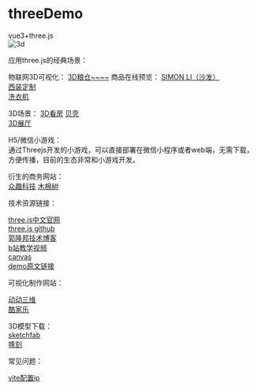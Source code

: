 # threeDemo

vue3+three.js  
![3d](http://img.souche.com/f2e/7e4146ab4e2aeed0e80db7e24e20eb85.jpg)

应用three.js的经典场景： 

物联网3D可视化：
[3D粮仓~~~~](http://www.yanhuangxueyuan.com/3D/liangcang/index.html)
商品在线预览：
[SIMON LI（沙发）](http://app.xuanke3d.com/apps/trayton/#/)  
[西装定制](http://suit.xuantech.cn/)  
[洗衣机](https://cdn.weshape3d.com/hir001/1021/web/index.html)  

3D场景：
[3D看房](http://www.yanhuangxueyuan.com/3D/houseDesign/index.html)  [贝壳](https://zz.ke.com/)  
[3D展厅](http://beyond.3dnest.cn/play/?m=zhq_xzdzbwgc_699)

H5/微信小游戏：  
通过Threejs开发的小游戏，可以直接部署在微信小程序或者web端，无需下载，方便传播，目前的生态非常和小游戏开发。

衍生的商务网站：  
[众趣科技](http://www.3dnest.cn/)
[木棉树](http://www.mms3d.cn/)

技术资源链接：

[three.js中文官网](http://www.webgl3d.cn/)  
[three.js github](https://github.com/mrdoob/three.js)  
[郭隆邦技术博客](http://www.yanhuangxueyuan.com/)  
[b站教学视频](https://search.bilibili.com/all?keyword=threejs&from_source=nav_search_new)    
[canvas](https://developer.mozilla.org/zh-CN/docs/Web/API/Canvas_API)  
[demo原文链接](https://blog.csdn.net/oqqeric61495217/article/details/118601732?utm_medium=distribute.pc_relevant.none-task-blog-2~default~baidujs_title~default-1.no_search_link&spm=1001.2101.3001.4242)  

可视化制作网站：

[动动三维](https://www.ddd.online/)  
[酷家乐](https://www.kujiale.com/)


3D模型下载：  
[sketchfab](https://sketchfab.com/search?q=tesla_2018_model_3&sort_by=-relevance&type=models)  
[啄刻](https://gizmohub.com/)



常见问题：

[vite配置ip](https://www.jianshu.com/p/b527dc3427fa) 
